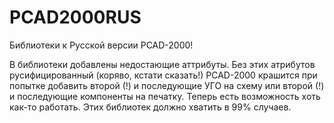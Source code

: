 # PCAD2000RUS

Библиотеки к Русской версии PCAD-2000!

В библиотеки добавлены недостающие аттрибуты. Без этих атрибутов русифицированный (коряво, кстати сказать!) PCAD-2000 крашится при попытке добавить второй (!) и последующие УГО на схему или второй (!) и последующие компоненты на печатку.
Теперь есть возможность хоть как-то работать. Этих библиотек должно хватить в 99% случаев.

